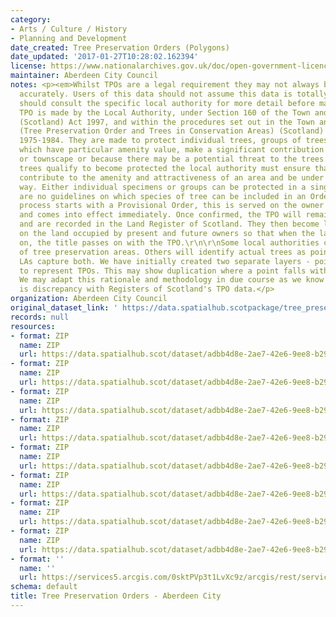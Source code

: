 ```yaml
---
category:
- Arts / Culture / History
- Planning and Development
date_created: Tree Preservation Orders (Polygons)
date_updated: '2017-01-27T10:28:02.162394'
license: https://www.nationalarchives.gov.uk/doc/open-government-licence/version/3/
maintainer: Aberdeen City Council
notes: <p><em>Whilst TPOs are a legal requirement they may not always be digitised
  accurately. Users of this data should not assume this data is totally accurate and
  should consult the specific local authority for more detail before making any decisions</em>\r\n\r\nA
  TPO is made by the Local Authority, under Section 160 of the Town and Country Planning
  (Scotland) Act 1997, and within the procedures set out in the Town and Country Planning
  (Tree Preservation Order and Trees in Conservation Areas) (Scotland) Regulations
  1975-1984. They are made to protect individual trees, groups of trees or woodlands
  which have particular amenity value, make a significant contribution to the landscape
  or townscape or because there may be a potential threat to the trees. Deciding which
  trees qualify to become protected the local authority must ensure that the trees
  contribute to the amenity and attractiveness of an area and be under threat in some
  way. Either individual specimens or groups can be protected in a single Order. There
  are no guidelines on which species of tree can be included in an Order.\r\n\r\nThe
  process starts with a Provisional Order, this is served on the owner of the land
  and comes into effect immediately. Once confirmed, the TPO will remain indefinitely
  and are recorded in the Land Register of Scotland. They then become legal burdens
  on the land occupied by present and future owners so that when the land is sold
  on, the title passes on with the TPO.\r\n\r\nSome local authorities capture polygons
  of tree preservation areas. Others will identify actual trees as point TPOs. Several
  LAs capture both. We have initially created two separate layers - point and polygon,
  to represent TPOs. This may show duplication where a point falls within a polygon.
  We may adapt this rationale and methodology in due course as we know that there
  is discrepancy with Registers of Scotland's TPO data.</p>
organization: Aberdeen City Council
original_dataset_link: ' https://data.spatialhub.scotpackage/tree_preservation_orders-ac'
records: null
resources:
- format: ZIP
  name: ZIP
  url: https://data.spatialhub.scot/dataset/adbb4d8e-2ae7-42e6-9ee8-b292fb1ea0d2/resource/d7af135f-834d-498a-805e-98a09c8f1f71/download/acctpopoly.zip
- format: ZIP
  name: ZIP
  url: https://data.spatialhub.scot/dataset/adbb4d8e-2ae7-42e6-9ee8-b292fb1ea0d2/resource/826429e0-b83c-4138-b23d-37c8be8637c9/download/acctpo1217.zip
- format: ZIP
  name: ZIP
  url: https://data.spatialhub.scot/dataset/adbb4d8e-2ae7-42e6-9ee8-b292fb1ea0d2/resource/dbcea4fe-0b0c-4b00-9174-1322ec059859/download/tree_preservation_orders.zip
- format: ZIP
  name: ZIP
  url: https://data.spatialhub.scot/dataset/adbb4d8e-2ae7-42e6-9ee8-b292fb1ea0d2/resource/1cd69bec-2f69-4bcd-afdd-c04e5994ca4e/download/tpos.zip
- format: ZIP
  name: ZIP
  url: https://data.spatialhub.scot/dataset/adbb4d8e-2ae7-42e6-9ee8-b292fb1ea0d2/resource/fbc42f98-f2ff-49ed-abdc-ac8da9dfd763/download/tree_preservation_orders.zip
- format: ZIP
  name: ZIP
  url: https://data.spatialhub.scot/dataset/adbb4d8e-2ae7-42e6-9ee8-b292fb1ea0d2/resource/787f5c2e-b880-485d-9054-d97e9eb56d32/download/tpos.zip
- format: ZIP
  name: ZIP
  url: https://data.spatialhub.scot/dataset/adbb4d8e-2ae7-42e6-9ee8-b292fb1ea0d2/resource/04d5204b-db9c-4ccd-a540-63936b844250/download/tpos.zip
- format: ZIP
  name: ZIP
  url: https://data.spatialhub.scot/dataset/adbb4d8e-2ae7-42e6-9ee8-b292fb1ea0d2/resource/8e24ad15-3118-47a6-b2d7-ddf92ea56511/download/tpo.zip
- format: ''
  name: ''
  url: https://services5.arcgis.com/0sktPVp3t1LvXc9z/arcgis/rest/services/Tree_Preservation_Orders/FeatureServer/0/query?outFields=*&where=1%3D1
schema: default
title: Tree Preservation Orders - Aberdeen City
---
```


